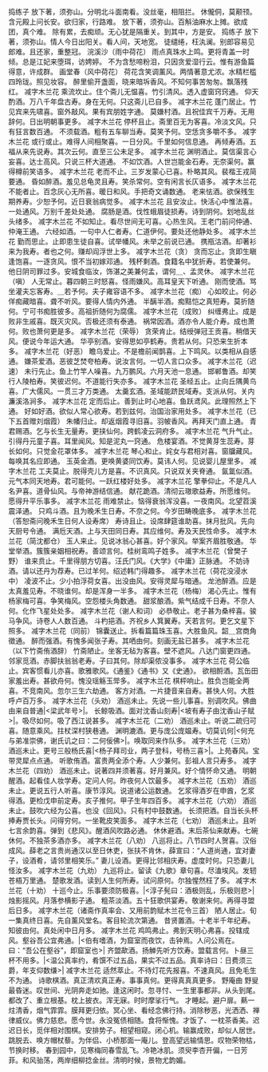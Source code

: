 <!-- { "loadSidebar": true } -->
捣练子
放下著，须弥山。分明北斗面南看。没丝毫，相阻拦。 
休儱侗，莫颟顸。含元殿上问长安。欲归家，行路难。 
放下著，须弥山。百斛油麻水上摊。欲成团，真个难。 
除有累，去痴顽。无心犹是隔重关。到其中，方是安。 
捣练子
放下著，须弥山。情人今日出阳关。看人间，天地宽。 
徒缱绻，枉汍澜。别郎容易见郎难。且还家，重整冠。 
浣溪沙（雨中荷花）
雨点真珠水上鸣。更将青盖一时倾。总是江妃来堕珥，访娉婷。 
不为含愁啼粉泪，只因贪爱湿行云。惟有游鱼篇得意，许成群。 
画堂春（风中荷花）
荷花含笑调薰风。两情著意尤浓。水精栏槛四玲珑。照见妆容。 
醉里偷开盏面，晓来暗坼香风。不知何事苦匆匆。飘落残红。 
减字木兰花
乘流坎止。住个斋儿无愠喜。竹引清风。透入虚窗窍窍通。 
仰天酌酒。万八千年盘古寿。身在无何。只这斋儿已自多。 
减字木兰花
蓬门居止。竹见宾来先啸喜。窗外敲风。果有宾朋姓字通。 
莫嫌村酒。且祝佳宾千万寿。无用辞何。日出明朝事更多。 
减字木兰花
停杯且止。斋里百无为客喜。冷淡文风。只有狂言数百通。 
不须载酒。粗有五车聊当寿。莫笑予何。空恁贪多嚼不多。 
减字木兰花
或行或止。难得人间相聚喜。一日分风。千里如何信息通。 
再倾寿酒。五福从来先说寿。其次云何。直至三公未足多。 
减字木兰花
渊明酒止。莫信渠言心妄喜。达士高风。只说三杯大道通。 
不如饮酒。人世岂能金石寿。无奈渠何。赢得樽前笑语多。 
减字木兰花
老而不止。三岁发蒙心已喜。朴略其风。裴楷王戎简要通。 
昏如醉酒。羞见总龟灵且寿。笑杀常何。空有闲言长仄语多。 
减字木兰花
不能者止。百念灰心无所喜。暖日和风。手把奇文诵数通。 
老来怯酒。欲保残生期养寿。少恕予何。近日衰翁病觉多。 
减字木兰花
且安汝止。快活心中惟法喜。一处通风。万别千差处处通。 
腐肠是酒。伐性蛾眉徒损寿。诗到阴何。划地乱丝头绪多。 
减字木兰花
不如知止。看尽世间无可喜。心热生风。王老门前问仲通、仲淹王通。 
六经如酒。一句中人仁者寿。仁道伊何。要处还他静处多。 
减字木兰花
勤而思止。止即患生徒自喜。试举幡风。未举之前说已通。 
携瓶沽酒。却著衫来为我寿。者也之何。赚却阎浮世上多。 
减字木兰花（贪）
贪而忘止。贪即生瞋逢饱喜。一逐贪风。恨不当初嫁邓通。 
残杯剩酒。食籍名中犹折寿。若使兼何。他日阴司罪过多。安城食临汝，饰湛之美兼何孟，谓何＿、孟灵休。 
减字木兰花（嗔）
人无常止。暮四朝三时怒喜。怪雨嫌风。高耳皇天下听通。 
刚而使酒。骂坐灌夫忘客寿。＿若予何。夫子雍容语不多。 
减字木兰花（痴）
心如皎止。何必佯痴藏暗喜。聋不听风。要得人情内外通。 
半醨半酒。痴黠恺之真短寿。莫折随何。宁可书痴胜彼多。高祖折随何为腐儒。 
减字木兰花（成败）
纠缠弗止。成是败非生戚喜。既灭灾风。否极还须有泰通。 
祸常因酒。酒亦令人能介寿。成也萧何。败也萧何更是多。 
减字木兰花（荣辱）
贪荣肯止。结绶弹冠王贡喜。稍借天风。便说今年运大通。 
华亭别酒。安得思如亭鹤寿。贵若从何。只恐来生折本多。 
减字木兰花（好恶）
瞻乌爱止。不是檐前闻鹊喜。上下鸣风。以类相从自感通。 
嫌茶爱酒。恶彼芝焚夸柏寿。说汝言何。一切人言口众多。 
减字木兰花（迟速）
未行先止。鱼上竹竿人噪喜。九万鹏风。六月天池一息通。 
邯郸鲁酒。却笑行人陵柏寿。笑彼迟何。不道能行失亦多。 
减字木兰花
圣经五止。止向丘隅黄鸟喜。广大儒风。一贯三才万类通。 
太羹玄酒。圣域能跻民域寿。支派从何。关内濂溪洛涧多。 
减字木兰花
定而后止。善到止时心地喜。鱼跃鸢风。此理照然上下通。 
好如好酒。欲似人常心欲寿。若到兹何。治国治家用处多。 
减字木兰花（已下五首赠刘烟霞）
朱幡归止。却返烟霞寻旧喜。羽帔香风。再拜天门直上通。 
青君赐酒。乞与长生无量寿。更挟仙何。跨鹤凌云洞府多。 
减字木兰花
气升气止。引得丹元童子喜。耳里闻风。知是泥丸一窍通。 
危楼宴酒。不觉黄芽生蕊寿。芽长如何。只觉金花罩体多。 
减字木兰花
琴心和止。姹女与君相对喜。窗牖藏风。每唤其名应即通。 
玉英金酒。更唤黄婆同饮寿。莫讳人何。见说婴儿屋里多。 
减字木兰花
工夫莫止。脱得壳儿方是喜。不识真风。只说双关夹脊通。 
氤氲似酒。元气本同天地寿。君可能何。一跃红楼好处多。 
减字木兰花
擎拳仰止。不是凡人名尹喜。道骨仙风。与帝神游结信通。 
献花跪酒。清彻云璈歌益寿。所愿维何。愿得升平乐事多。 
减字木兰花
雨难禁止。恼得衰翁浑没喜。一夜南风。北望苕溪震泽通。 
只鸡斗酒。且为晚禾生日寿。不奈之何。今岁田畴晚底多。 
减字木兰花（答恕斋问晚禾生日何人设寿席）
寿诗且止。设席肆筵谁助喜。抹月批风。先向天厨号令通。 
满卮天酒。上与天田同日寿。其应维何。寿及天民性命多。 
减字木兰花（简沈都仓）
玉人来止。见说冰翁心甚喜。好个家风。举案齐眉胜敬通。 
华堂举酒。簇簇亲姻相祝寿。善颂言何。桂树鸾鸣子姓多。 
减字木兰花（曾樊子野）
谁来贲止。千里得朋方切喜。汪氏门风。《大学》《中庸》正脉通。 
不妨诗酒。请以还丹为荐寿。已过羊何。绍述韩门得趣多。 
减字木兰花（荷花没浸水中）
凌波不止。少小拍浮荷女喜。出没由风。安得灵犀与暗通。 
龙池醉酒。应是太真羞见寿。不晓谁何。却是浑身一半多。 
减字木兰花（杨梅）
渴心先止。惟有杨家梅可喜。争笑梅风。空怨楼头角数通。 
甜浆酿酒。紫气结成千日寿。不奈人何。化作飞星处处多。 
减字木兰花（谢人和词）
必恭敬止。老子甚为桑梓喜。骏马争风。诗卷人人数百通。 
斗杓挹酒。齐祝乡人箕翼寿。天若言何。更乞文星下照多。 
减字木兰花（同前）
锦囊送止。拆看篇篇珠玉喜。大胜鱼风。韶＿宫商角徵通。 
醉而强酒。有愧多闻张子寿。其哂由何。刻画无盐已甚多。 
减字木兰花（以下竹斋侑酒辞）
竹斋陋止。坐客无毡为客喜。壁不遮风。八达门窗更四通。 
邻家觅酒。赤脚扶翁翁老寿。子曰其何。除却渠侬没事多。 
减字木兰花
荷公临止。宾客惯看儿亦喜。歌雅歌风。《通鉴》《通书》又《史通》。 
欲相酹酒。瓦缶田家羞出寿。甚欲舟何。愧没瑶觞玉斝多。 
减字木兰花
棋枰响止。胜负岂能全两喜。不竞南风。忽尔三生六劫通。 
客方对酒。一片捷音来自寿。甚快人何。大胜呼卢百万多。 
减字木兰花（头劝）
酒巡未止。先说一些儿事喜。别调吹风。佛曲由来自普通|<梁武年号>|。 
长鲸吸酒。面对沈香山刻寿|<坡有寿子由沈香山子赋>|。吸尽如何。吸了西江说甚多。 
减字木兰花（二劝）
酒巡未止。听说二疏归可喜。随意乘风。拄杖深村狭巷通。 
渊明漉酒。更与庞公庞媪寿。切莫讥何|<何充与弟准崇佛，谢氏讥之曰：二何佞佛>|。唤取同来作队多。 
减字木兰花（三劝）
酒巡未止。更号三般杨氏喜|<杨子拜司业，两子登科，号杨三喜>|。上苑春风。宝带灵犀点点通。 
听歌侑酒。富贵两全添个寿。人少兼何。彭祖人言只寿多。 
减字木兰花（四劝）
酒巡未止。说著四并须著喜。好月兼风。好个情怀命又通。 
明朝醒酒。起看佳人妆学寿。定问人何。昨夜何人饮最多。 
减字木兰花（五劝）
酒巡未止。更说五行人听喜。康节淳风。说道诸公运数通。 
乞浆得酒岁在申酋，乞浆得酒。更检戊申前定寿。亥子推何。甲子生年四百多。 
减字木兰花（六劝）
酒巡未止。鼓吹六经为公喜。也没《回风》。只有村中鼓数通。 
长须把酒。自当长头杯捧寿贾长头。问得穷何。一坐靴皮笑面多。 
减字木兰花（七劝）
酒巡未止。且听七言余韵喜。弹到《悲风》。醒酒风吹路必通。 
休休避酒。末后茶仙来献寿。七碗休何。不独茶多酒亦多。 
减字木兰花（八劝）
八巡将止。八节四时人贺喜。汉俗成风。薛老之言贵尚通汉以至日休吏，张扶不肯休，薛宣曰：“人道尚通，宜对妻子，设酒肴，请邻里相笑乐。” 
妻儿设酒。更得比邻相庆寿。虚度时何。只恐妻儿怪汝多。 
减字木兰花（九劝）
九巡将止。留读《九歌》章句喜。尽溘埃风。发轫苍梧万里通。 
楚歌发酒。读到人生何所寿。试问原何。尔独惺然枉了多。 
减字木兰花（十劝）
十巡今止。乐事要须防极喜。|<淳子髡曰：酒极则乱，乐极则悲>|烛影摇风。月落参横影子通。 
粗茶淡酒。五十狂歌供宴寿。敬谢来何。再得寻盟后日多。 
减字木兰花（诸斋作真率会、又用前韵赋木兰花令三首）
陋人居止。旬一集真终日喜。先自薰风堂名。客目轮流次第通。 
昔贤置酒。十老半千年纪寿。知彼由何。真处闲中日月多。 
减字木兰花
鸡鸣弗止。弗到天明心弗喜。投辖成风。壑谷吾公宜弗通。|<伯有嗜酒，为窟室而夜饮，击钟焉。人问公焉在。曰：“吾公在壑谷”，即窟室也>| 
齐盟歃酒。扬觯先听方饮寿。盟载言何。卜昼三杯不用多。|<温公真率约，肴馔不过五品，果实不过五品。真率诗曰：日费须三爵，年支仰数缣>| 
减字木兰花
适然萃止。不待灯花先报喜。不速真风。且免毛生不为通。 
诗歌棋酒。真正清欢真正寿。事事真何。更得真真真更多。 
野庵曲
野叟最昏迷。叹世间、光阴奔走如驰。逢这闲时。忽寻忖、一生里事都非。从头到尾。都改了、重立根基。枕上披衣。浑无寐。时时摩挲行气。 
才睡起。避户扉。爇一炷清香，烟气霏霏。膜拜更归依。冥心坐、看经念佛行持。消除秽恶，光洒洒、禅律威仪。佛力慈悲。愿今世。永没冤债相随。食将惭愧。才饭了、一枕茶香美。迟迟日长，觅伴相对围棋。安排势子。相望相窥。闭心机。输赢成败，却似人居世。跳脱去、唤方帽杖藜。为伴侣、小桥那面一庵儿。登高望远输情思。叹物荣物枯，节换时移。 
春到园中，见寒梅同春雪乱飞。冷艳冰肌。须臾李杏开偏，一日芳菲。和风骀荡，两岸细柳捻金丝。清明时候，景物尤韵媚。 
